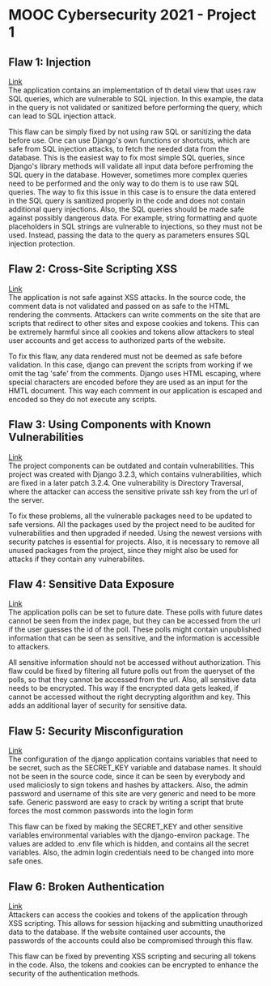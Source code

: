 # MOOC Cybersecurity 2021 - Project 1

## Flaw 1: Injection  

[Link](https://github.com/eseeve/cybersecurity2021-project1/blob/f2dbb028f3b69b3478820451eabdbc1283caedb1/polls/views.py#L32)  
The application contains an implementation of th detail view that uses raw SQL queries, which are vulnerable to SQL injection. In this example, the data in the query is not validated or sanitized before performing the query, which can lead to SQL injection attack.

This flaw can be simply fixed by not using raw SQL or sanitizing the data before use. One can use Django's own functions or shortcuts, which are safe from SQL injection attacks, to fetch the needed data from the database. This is the easiest way to fix most simple SQL queries, since Django's library methods will validate all input data before perfroming the SQL query in the database. However, sometimes more complex queries need to be performed and the only way to do them is to use raw SQL queries. The way to fix this issue in this case is to ensure the data entered in the SQL query is sanitized properly in the code and does not contain additional query injections. Also, the SQL queries should be made safe against possibly dangerous data. For example, string formatting and quote placeholders in SQL strings are vulnerable to injections, so they must not be used. Instead, passing the data to the query as parameters ensures SQL injection protection.

## Flaw 2: Cross-Site Scripting XSS 

[Link](https://github.com/eseeve/cybersecurity2021-project1/blob/f2dbb028f3b69b3478820451eabdbc1283caedb1/polls/templates/polls/index.html#L31)  
The application is not safe against XSS attacks. In the source code, the comment data is not validated and passed on as safe to the HTML rendering the comments. Attackers can write comments on the site that are scripts that redirect to other sites and expose cookies and tokens. This can be extremely harmful since all cookies and tokens allow attackers to steal user accounts and get access to authorized parts of the website.

To fix this flaw, any data rendered must not be deemed as safe before validation. In this case, django can prevent the scripts from working if we omit the tag 'safe' from the comments. Django uses HTML escaping, where special characters are encoded before they are used as an input for the HMTL document. This way each comment in our application is escaped and encoded so they do not execute any scripts. 

## Flaw 3: Using Components with Known Vulnerabilities  

[Link](https://github.com/eseeve/cybersecurity2021-project1/blob/f2dbb028f3b69b3478820451eabdbc1283caedb1/project1/settings.py#L4)  
The project components can be outdated and contain vulnerabilities. This project was created with Django 3.2.3, which contains vulnerabilities, which are fixed in a later patch 3.2.4. One vulnerability is Directory Traversal, where the attacker can access the sensitive private ssh key from the url of the server. 

To fix these problems, all the vulnerable packages need to be updated to safe versions. All the packages used by the project need to be audited for vulnerabilities and then upgraded if needed. Using the newest versions with security patches is essential for projects. Also, it is necessary to remove all unused packages from the project, since they might also be used for attacks if they contain any vulnerabilites.

## Flaw 4: Sensitive Data Exposure  

[Link](https://github.com/eseeve/cybersecurity2021-project1/blob/f2dbb028f3b69b3478820451eabdbc1283caedb1/polls/views.py#L44)  
The application polls can be set to future date. These polls with future dates cannot be seen from the index page, but they can be accessed from the url if the user guesses the id of the poll. These polls might contain unpublished information that can be seen as sensitive, and the information is accessible to attackers. 

All sensitive information should not be accessed without authorization. This flaw could be fixed by filtering all future polls out from the queryset of the polls, so that they cannot be accessed from the url. Also, all sensitive data needs to be encrypted. This way if the encrypted data gets leaked, if cannot be accessed without the right decrypting algorithm and key. This adds an additional layer of security for sensitive data. 

## Flaw 5: Security Misconfiguration  

[Link](https://github.com/eseeve/cybersecurity2021-project1/blob/f2dbb028f3b69b3478820451eabdbc1283caedb1/project1/settings.py#L23)  
The configuration of the django application contains variables that need to be secret, such as the SECRET_KEY variable and database names. It should not be seen in the source code, since it can be seen by everybody and used maliciosly to sign tokens and hashes by attackers. Also, the admin password and username of this site are very generic and need to be more safe. Generic password are easy to crack by writing a script that brute forces the most common passwords into the login form

This flaw can be fixed by making the SECRET_KEY and other sensitive variables environmental variables with the django-environ package. The values are added to .env file which is hidden, and contains all the secret variables. Also, the admin login credentials need to be changed into more safe ones. 

## Flaw 6: Broken Authentication  

[Link](https://github.com/eseeve/cybersecurity2021-project1/blob/f2dbb028f3b69b3478820451eabdbc1283caedb1/polls/templates/polls/index.html#L31)  
Attackers can access the cookies and tokens of the application through XSS scripting. This allows for session hijacking and submitting unauthorized data to the database. If the website contained user accounts, the passwords of the accounts could also be compromised through this flaw.

This flaw can be fixed by preventing XSS scripting and securing all tokens in the code. Also, the tokens and cookies can be encrypted to enhance the security of the authentication methods.
